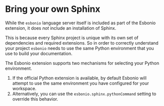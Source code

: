# Bring your own Sphinx

While the `esbonio` language server itself is included as part of the Esbonio extension, it does *not* include an installation of Sphinx.

This is because every Sphinx project is unique with its own set of dependencies and required extensions. So in order to correctly understand your project `esbonio` needs to use the same Python environment that you use to build your documentation.

The Esbonio extension supports two mechanisms for selecting your Python environment.

1. If the official Python extension is available, by default Esbonio will attempt to use the same environment you have configured for your workspace.
2. Alternatively, you can use the `esbonio.sphinx.pythonCommand` setting to override this behavior.

